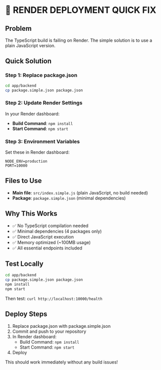 # 🚨 RENDER DEPLOYMENT QUICK FIX

## Problem
The TypeScript build is failing on Render. The simple solution is to use a plain JavaScript version.

## Quick Solution

### Step 1: Replace package.json
```bash
cd app/backend
cp package.simple.json package.json
```

### Step 2: Update Render Settings
In your Render dashboard:
- **Build Command**: `npm install`
- **Start Command**: `npm start`

### Step 3: Environment Variables
Set these in Render dashboard:
```
NODE_ENV=production
PORT=10000
```

## Files to Use
- **Main file**: `src/index.simple.js` (plain JavaScript, no build needed)
- **Package**: `package.simple.json` (minimal dependencies)

## Why This Works
- ✅ No TypeScript compilation needed
- ✅ Minimal dependencies (4 packages only)
- ✅ Direct JavaScript execution
- ✅ Memory optimized (~100MB usage)
- ✅ All essential endpoints included

## Test Locally
```bash
cd app/backend
cp package.simple.json package.json
npm install
npm start
```

Then test: `curl http://localhost:10000/health`

## Deploy Steps
1. Replace package.json with package.simple.json
2. Commit and push to your repository
3. In Render dashboard:
   - Build Command: `npm install`
   - Start Command: `npm start`
4. Deploy

This should work immediately without any build issues!